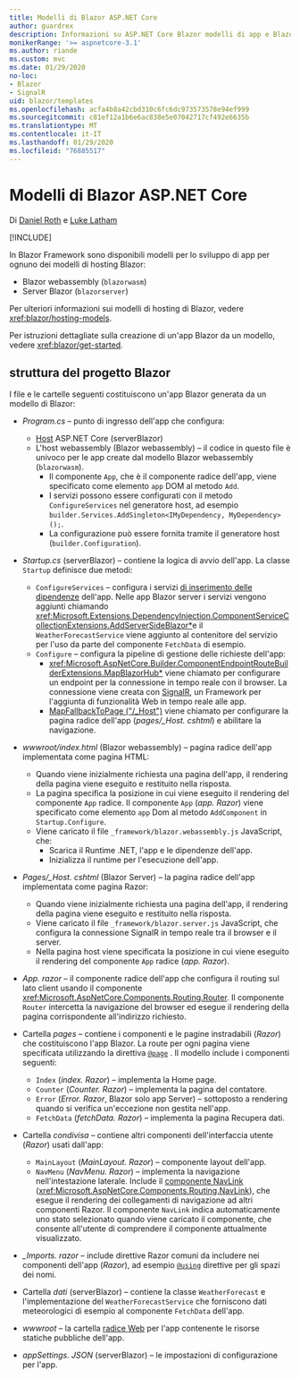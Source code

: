 ```yaml
---
title: Modelli di Blazor ASP.NET Core
author: guardrex
description: Informazioni su ASP.NET Core Blazor modelli di app e Blazor struttura del progetto.
monikerRange: '>= aspnetcore-3.1'
ms.author: riande
ms.custom: mvc
ms.date: 01/29/2020
no-loc:
- Blazor
- SignalR
uid: blazor/templates
ms.openlocfilehash: acfa4b8a42cbd310c6fc6dc973573578e94ef999
ms.sourcegitcommit: c81ef12a1b6e6ac838e5e07042717cf492e6635b
ms.translationtype: MT
ms.contentlocale: it-IT
ms.lasthandoff: 01/29/2020
ms.locfileid: "76885517"
---
```

# <a name="aspnet-core-opno-locblazor-templates"></a>Modelli di Blazor ASP.NET Core

Di [Daniel Roth](https://github.com/danroth27) e [Luke Latham](https://github.com/guardrex)

[!INCLUDE[](~/includes/blazorwasm-preview-notice.md)]

In Blazor Framework sono disponibili modelli per lo sviluppo di app per ognuno dei modelli di hosting Blazor:

* Blazor webassembly (`blazorwasm`)
* Server Blazor (`blazorserver`)

Per ulteriori informazioni sui modelli di hosting di Blazor, vedere <xref:blazor/hosting-models>.

Per istruzioni dettagliate sulla creazione di un'app Blazor da un modello, vedere <xref:blazor/get-started>.

## <a name="opno-locblazor-project-structure"></a>struttura del progetto Blazor

I file e le cartelle seguenti costituiscono un'app Blazor generata da un modello di Blazor:

* *Program.cs* &ndash; punto di ingresso dell'app che configura:

  * [Host](xref:fundamentals/host/generic-host) ASP.NET Core (serverBlazor)
  * L'host webassembly (Blazor webassembly) &ndash; il codice in questo file è univoco per le app create dal modello Blazor webassembly (`blazorwasm`).
    * Il componente `App`, che è il componente radice dell'app, viene specificato come elemento `app` DOM al metodo `Add`.
    * I servizi possono essere configurati con il metodo `ConfigureServices` nel generatore host, ad esempio `builder.Services.AddSingleton<IMyDependency, MyDependency>();`.
    * La configurazione può essere fornita tramite il generatore host (`builder.Configuration`).

* *Startup.cs* (serverBlazor) &ndash; contiene la logica di avvio dell'app. La classe `Startup` definisce due metodi:

  * `ConfigureServices` &ndash; configura i servizi [di inserimento delle dipendenze](xref:fundamentals/dependency-injection) dell'app. Nelle app Blazor server i servizi vengono aggiunti chiamando <xref:Microsoft.Extensions.DependencyInjection.ComponentServiceCollectionExtensions.AddServerSideBlazor*>e il `WeatherForecastService` viene aggiunto al contenitore del servizio per l'uso da parte del componente `FetchData` di esempio.
  * `Configure` &ndash; configura la pipeline di gestione delle richieste dell'app:
    * <xref:Microsoft.AspNetCore.Builder.ComponentEndpointRouteBuilderExtensions.MapBlazorHub*> viene chiamato per configurare un endpoint per la connessione in tempo reale con il browser. La connessione viene creata con [SignalR](xref:signalr/introduction), un Framework per l'aggiunta di funzionalità Web in tempo reale alle app.
    * [MapFallbackToPage ("/_Host")](xref:Microsoft.AspNetCore.Builder.RazorPagesEndpointRouteBuilderExtensions.MapFallbackToPage*) viene chiamato per configurare la pagina radice dell'app (*pages/_Host. cshtml*) e abilitare la navigazione.

* *wwwroot/index.html* (Blazor webassembly) &ndash; pagina radice dell'app implementata come pagina HTML:
  * Quando viene inizialmente richiesta una pagina dell'app, il rendering della pagina viene eseguito e restituito nella risposta.
  * La pagina specifica la posizione in cui viene eseguito il rendering del componente `App` radice. Il componente `App` (*app. Razor*) viene specificato come elemento `app` Dom al metodo `AddComponent` in `Startup.Configure`.
  * Viene caricato il file `_framework/blazor.webassembly.js` JavaScript, che:
    * Scarica il Runtime .NET, l'app e le dipendenze dell'app.
    * Inizializza il runtime per l'esecuzione dell'app.

* *Pages/_Host. cshtml* (Blazor Server) &ndash; la pagina radice dell'app implementata come pagina Razor:
  * Quando viene inizialmente richiesta una pagina dell'app, il rendering della pagina viene eseguito e restituito nella risposta.
  * Viene caricato il file `_framework/blazor.server.js` JavaScript, che configura la connessione SignalR in tempo reale tra il browser e il server.
  * Nella pagina host viene specificata la posizione in cui viene eseguito il rendering del componente `App` radice (*app. Razor*).

* *App. razor* &ndash; il componente radice dell'app che configura il routing sul lato client usando il componente <xref:Microsoft.AspNetCore.Components.Routing.Router>. Il componente `Router` intercetta la navigazione del browser ed esegue il rendering della pagina corrispondente all'indirizzo richiesto.

* Cartella *pages* &ndash; contiene i componenti e le pagine instradabili (*Razor*) che costituiscono l'app Blazor. La route per ogni pagina viene specificata utilizzando la direttiva [`@page`](xref:mvc/views/razor#page) . Il modello include i componenti seguenti:
  * `Index` (*index. Razor*) &ndash; implementa la Home page.
  * `Counter` (*Counter. Razor*) &ndash; implementa la pagina del contatore.
  * `Error` (*Error. Razor*, Blazor solo app Server) &ndash; sottoposto a rendering quando si verifica un'eccezione non gestita nell'app.
  * `FetchData` (*fetchData. Razor*) &ndash; implementa la pagina Recupera dati.

* Cartella *condivisa* &ndash; contiene altri componenti dell'interfaccia utente (*Razor*) usati dall'app:
  * `MainLayout` (*MainLayout. Razor*) &ndash; componente layout dell'app.
  * `NavMenu` (*NavMenu. Razor*) &ndash; implementa la navigazione nell'intestazione laterale. Include il [componente NavLink](xref:blazor/routing#navlink-component) (<xref:Microsoft.AspNetCore.Components.Routing.NavLink>), che esegue il rendering dei collegamenti di navigazione ad altri componenti Razor. Il componente `NavLink` indica automaticamente uno stato selezionato quando viene caricato il componente, che consente all'utente di comprendere il componente attualmente visualizzato.

* *_Imports. razor* &ndash; include direttive Razor comuni da includere nei componenti dell'app (*Razor*), ad esempio [`@using`](xref:mvc/views/razor#using) direttive per gli spazi dei nomi.

* Cartella *dati* (serverBlazor) &ndash; contiene la classe `WeatherForecast` e l'implementazione del `WeatherForecastService` che forniscono dati meteorologici di esempio al componente `FetchData` dell'app.

* *wwwroot* &ndash; la cartella [radice Web](xref:fundamentals/index#web-root) per l'app contenente le risorse statiche pubbliche dell'app.

* *appSettings. JSON* (serverBlazor) &ndash; le impostazioni di configurazione per l'app.
